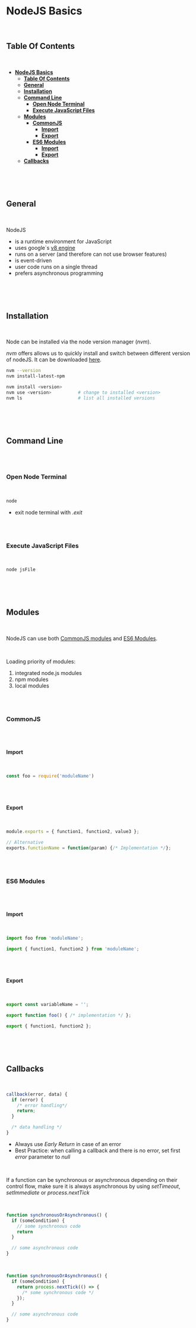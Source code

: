 # **NodeJS Basics**
<br>

## **Table Of Contents**
<br>

- [**NodeJS Basics**](#nodejs-basics)
  - [**Table Of Contents**](#table-of-contents)
  - [**General**](#general)
  - [**Installation**](#installation)
  - [**Command Line**](#command-line)
    - [**Open Node Terminal**](#open-node-terminal)
    - [**Execute JavaScript Files**](#execute-javascript-files)
  - [**Modules**](#modules)
    - [**CommonJS**](#commonjs)
      - [**Import**](#import)
      - [**Export**](#export)
    - [**ES6 Modules**](#es6-modules)
      - [**Import**](#import-1)
      - [**Export**](#export-1)
  - [**Callbacks**](#callbacks)

<br>
<br>
<br>

## **General**
<br>

NodeJS
* is a runtime environment for JavaScript
* uses google´s [v8 engine](https://v8.dev/)
* runs on a server (and therefore can not use browser features)
* is event-driven
* user code runs on a single thread
* prefers asynchronous programming

<br>
<br>
<br>

## **Installation**
<br>

Node can be installed via the node version manager (_nvm_).

_nvm_ offers allows us to quickly install and switch between different version of nodeJS. It can be downloaded [here](https://github.com/nvm-sh/nvm).

```bash
nvm --version
nvm install-latest-npm

nvm install <version>
nvm use <version>          # change to installed <version>
nvm ls                     # list all installed versions
```

<br>
<br>
<br>

## **Command Line**
<br>
<br>

### **Open Node Terminal**
<br>

```bash
node
```
* exit node terminal with _.exit_

<br>
<br>

### **Execute JavaScript Files**
<br>

```bash
node jsFile
```

<br>
<br>
<br>

## **Modules**
<br>

NodeJS can use both [CommonJS modules](../../JavaScript/javascript_modules.md#commonjs) and [ES6 Modules](../../JavaScript/javascript_modules.md#native-module).

<br>

Loading priority of modules:
<br>

1. integrated node.js modules
2. npm modules
3. local modules

<br>
<br>

### **CommonJS**
<br>
<br>

#### **Import**
<br>

```javascript
const foo = require('moduleName')
```

<br>
<br>

#### **Export**
<br>

```javascript
module.exports = { function1, function2, value3 };

// Alternative
exports.functionName = function(param) {/* Implementation */};
```

<br>
<br>

### **ES6 Modules**
<br>
<br>

#### **Import**
<br>

```javascript
import foo from 'moduleName';

import { function1, function2 } from 'moduleName';
```

<br>
<br>

#### **Export**
<br>

```javascript
export const variableName = '';

export function foo() { /* implementation */ };

export { function1, function2 };
```

<br>
<br>
<br>

## **Callbacks**
<br>

```javascript
callback(error, data) {
  if (error) {
    /* error handling*/
    return;
  }

  /* data handling */
}
```
* Always use _Early Return_ in case of an error
* Best Practice: when calling a callback and there is no error, set first _error_ parameter to _null_

<br>

If a function can be synchronous or asynchronous depending on their control flow, make sure it is always asynchronous by using _setTimeout_, _setImmediate_ or _process.nextTick_

<br>

```javascript
function synchronousOrAsynchronous() {
  if (someCondition) {
    // some synchronous code
    return
  } 

  // some asynchronous code
}
```

<br>

```javascript
function synchronousOrAsynchronous() {
  if (someCondition) {
    return process.nextTick(() => {
      /* some synchronous code */
    });
  }

  // some asynchronous code
}
```